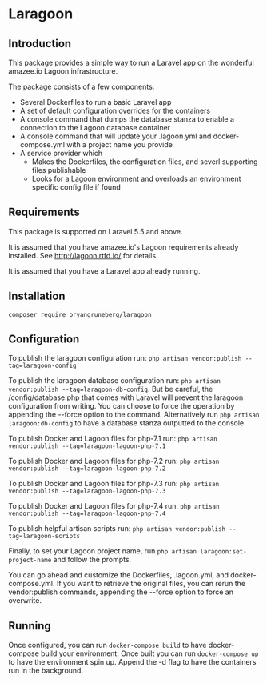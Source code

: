 # Laragoon

## Introduction
This package provides a simple way to run a Laravel app on the wonderful amazee.io Lagoon infrastructure.

The package consists of a few components:
 - Several Dockerfiles to run a basic Laravel app
 - A set of default configuration overrides for the containers
 - A console command that dumps the database stanza to enable a connection to the Lagoon database container
 - A console command that will update your .lagoon.yml and docker-compose.yml with a project name you provide
 - A service provider which
   - Makes the Dockerfiles, the configuration files, and severl supporting files publishable
   - Looks for a Lagoon environment and overloads an environment specific config file if found

## Requirements

This package is supported on Laravel 5.5 and above.

It is assumed that you have amazee.io's Lagoon requirements already installed. See http://lagoon.rtfd.io/ for details.

It is assumed that you have a Laravel app already running.

## Installation

`composer require bryangruneberg/laragoon`

## Configuration

To publish the laragoon configuration run:
`php artisan vendor:publish --tag=laragoon-config`

To publish the laragoon database configuration run:
`php artisan vendor:publish --tag=laragoon-db-config`. But be careful, the /config/database.php that comes with Laravel will prevent
the laragoon configuration from writing. You can choose to force the operation by appending the --force option to the command.
Alternatively run `php artisan laragoon:db-config` to have a database stanza outputted to the console.

To publish Docker and Lagoon files for php-7.1 run: `php artisan vendor:publish --tag=laragoon-lagoon-php-7.1`

To publish Docker and Lagoon files for php-7.2 run: `php artisan vendor:publish --tag=laragoon-lagoon-php-7.2`

To publish Docker and Lagoon files for php-7.3 run: `php artisan vendor:publish --tag=laragoon-lagoon-php-7.3`

To publish Docker and Lagoon files for php-7.4 run: `php artisan vendor:publish --tag=laragoon-lagoon-php-7.4`

To publish helpful artisan scripts run: `php artisan vendor:publish --tag=laragoon-scripts`

Finally, to set your Lagoon project name, run `php artisan laragoon:set-project-name` and follow the prompts.

You can go ahead and customize the Dockerfiles, .lagoon.yml, and docker-compose.yml. If you want to retrieve the
original files, you can rerun the vendor:publish commands, appending the --force option to force an overwrite.

## Running

Once configured, you can run `docker-compose build` to have docker-compose build your environment. Once built you
can run `docker-compose up` to have the environment spin up. Append the -d flag to have the containers run in the
background.

